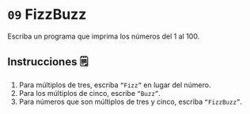 # `09` FizzBuzz
Escriba un programa que imprima los números del 1 al 100.

## Instrucciones 🗒
1. Para múltiplos de tres, escriba `“Fizz”` en lugar del número.
2. Para los múltiplos de cinco, escribe `“Buzz”`.
3. Para números que son múltiplos de tres y cinco, escriba `“FizzBuzz”`.